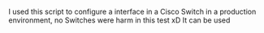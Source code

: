 I used this script to configure a interface in a Cisco Switch in a production environment, no Switches were harm in this test xD
It can be used 
